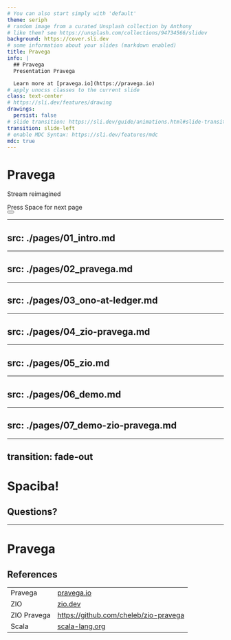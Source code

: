 ```yaml
---
# You can also start simply with 'default'
theme: seriph
# random image from a curated Unsplash collection by Anthony
# like them? see https://unsplash.com/collections/94734566/slidev
background: https://cover.sli.dev
# some information about your slides (markdown enabled)
title: Pravega
info: |
  ## Pravega
  Presentation Pravega

  Learn more at [pravega.io](https://pravega.io)
# apply unocss classes to the current slide
class: text-center
# https://sli.dev/features/drawing
drawings:
  persist: false
# slide transition: https://sli.dev/guide/animations.html#slide-transitions
transition: slide-left
# enable MDC Syntax: https://sli.dev/features/mdc
mdc: true
---
```


# Pravega

Stream reimagined

<div @click="$slidev.nav.next" class="mt-12 py-1" hover:bg="white op-10">
  Press Space for next page <carbon:arrow-right />
</div>

<div class="abs-br m-6 text-xl">
  <button @click="$slidev.nav.openInEditor" title="Open in Editor" class="slidev-icon-btn">
    <carbon:edit />
  </button>
  <a href="https://github.com/slidevjs/slidev" target="_blank" class="slidev-icon-btn">
    <carbon:logo-github />
  </a>
</div>

<!--
The last comment block of each slide will be treated as slide notes. It will be visible and editable in Presenter Mode along with the slide. [Read more in the docs](https://sli.dev/guide/syntax.html#notes)
-->

---
src: ./pages/01_intro.md
---

---
src: ./pages/02_pravega.md
---

---
src: ./pages/03_ono-at-ledger.md
---

---
src: ./pages/04_zio-pravega.md
---

---
src: ./pages/05_zio.md
---

---
src: ./pages/06_demo.md
---

---
src: ./pages/07_demo-zio-pravega.md
---

---
transition: fade-out
---

# Spaciba!

## Questions?

---

# Pravega

## References

<table>
 <tbody>
  <tr>
   <td>
     Pravega
   </td>
   <td>
    <a href="https://pravega.io">pravega.io</a>
    </td>
  </tr>
  <tr>
   <td>
    ZIO
   </td>
   <td>
    <a href="https://zio.dev">zio.dev</a>
   </td>
  </tr>
  <tr>
   <td>
    ZIO Pravega
   </td>
   <td>
    <a href="https://github.com/cheleb/zio-pravega">https://github.com/cheleb/zio-pravega</a>
   </td>
  </tr>
  <tr>
   <td>
    Scala
   </td>
   <td>
    <a href="https://www.scala-lang.org">scala-lang.org</a>
   </td>
  </tr>
  </tbody>
</table>
